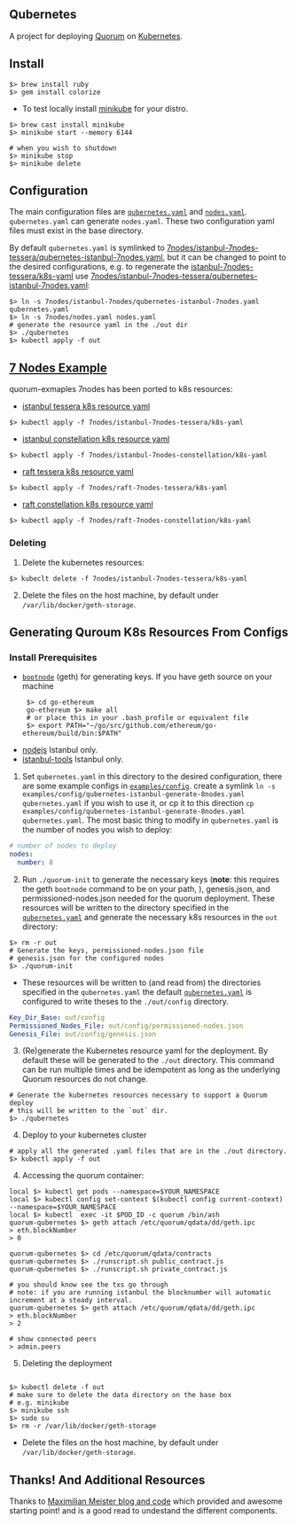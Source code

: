 ## Qubernetes

A project for deploying [Quorum](https://github.com/jpmorganchase/quorum) on [Kubernetes](https://github.com/kubernetes/kubernetes).

## Install 
```shell
$> brew install ruby
$> gem install colorize
```
* To test locally install [minikube](https://kubernetes.io/docs/setup/minikube/) for your distro.
```shell
$> brew cast install minikube
$> minikube start --memory 6144

# when you wish to shutdown
$> minikube stop
$> minikube delete
```
## Configuration 
The main configuration files are [`qubernetes.yaml`](qubernetes.yaml) and [`nodes.yaml`](nodes.yaml). 
`qubernetes.yaml` can generate `nodes.yaml`. These two configuration yaml files must exist in the base directory.

By default `qubernetes.yaml` is symlinked to [7nodes/istanbul-7nodes-tessera/qubernetes-istanbul-7nodes.yaml](7nodes/istanbul-7nodes-tessera/qubernetes-istanbul-7nodes.yaml), but it can be changed
to point to the desired configurations, e.g. to regenerate the [istanbul-7nodes-tessera/k8s-yaml](7nodes/istanbul-7nodes-tessera/k8s-yaml) 
use [7nodes/istanbul-7nodes-tessera/qubernetes-istanbul-7nodes.yaml](7nodes/istanbul-7nodes-tessera/qubernetes-istanbul-7nodes.yaml): 
```shell
$> ln -s 7nodes/istanbul-7nodes/qubernetes-istanbul-7nodes.yaml qubernetes.yaml
$> ln -s 7nodes/nodes.yaml nodes.yaml
# generate the resource yaml in the ./out dir
$> ./qubernetes
$> kubectl apply -f out
```

## [7 Nodes Example](https://github.com/jpmorganchase/quorum-examples/tree/master/examples/7nodes)
quorum-exmaples 7nodes has been ported to k8s resources:

* [istanbul tessera k8s resource yaml](7nodes/istanbul-7nodes-tessera/k8s-yaml)
```shell
$> kubectl apply -f 7nodes/istanbul-7nodes-tessera/k8s-yaml
```
* [istanbul constellation k8s resource yaml](7nodes/istanbul-7nodes-constellation/k8s-yaml)
```shell
$> kubectl apply -f 7nodes/istanbul-7nodes-constellation/k8s-yaml
```
* [raft tessera k8s resource yaml](7nodes/raft-7nodes-tessera/k8s-yaml)
```shell
$> kubectl apply -f 7nodes/raft-7nodes-tessera/k8s-yaml
```
* [raft constellation k8s resource yaml](7nodes/raft-7nodes-constellation/k8s-yaml)
```shell
$> kubectl apply -f 7nodes/raft-7nodes-constellation/k8s-yaml
```
### Deleting
1. Delete the kubernetes resources:
```shell
$> kubeclt delete -f 7nodes/istanbul-7nodes-tessera/k8s-yaml
```
2. Delete the files on the host machine, by default under `/var/lib/docker/geth-storage`.


## Generating Quroum K8s Resources From Configs 

### Install Prerequisites
* [`bootnode`](https://github.com/ethereum/go-ethereum/tree/master/cmd/bootnode) (geth) for generating keys. 
   If you have geth source on your machine
   ```
    $> cd go-ethereum 
    go-ethereum $> make all
    # or place this in your .bash_profile or equivalent file
    $> export PATH="~/go/src/github.com/ethereum/go-ethereum/build/bin:$PATH"
   ```
* [nodejs](https://nodejs.org/en/download/) Istanbul only.
* [istanbul-tools](https://github.com/jpmorganchase/istanbul-tools) Istanbul only.
   
1. Set `qubernetes.yaml` in this directory to the desired configuration, there are some example configs in [`examples/config`](examples/config).
create a symlink `ln -s examples/config/qubernetes-istanbul-generate-8nodes.yaml qubernetes.yaml` if you wish to use it, or cp it to this direction
`cp examples/config/qubernetes-istanbul-generate-8nodes.yaml qubernetes.yaml`.
The most basic thing to modify in `qubernetes.yaml` is the number of nodes you wish to deploy: 
```yaml
# number of nodes to deploy
nodes:
  number: 8
```

2. Run `./quorum-init` to generate the necessary keys (**note**: this requires the geth `bootnode` command to be on your path,
),
 genesis.json, and permissioned-nodes.json needed for the quorum deployment. 
These resources will be written to the directory specified in the [`qubernetes.yaml`](qubernetes.yaml)
and generate the necessary k8s resources in the `out` directory:
```shell
$> rm -r out
# Generate the keys, permissioned-nodes.json file
# genesis.json for the configured nodes
$> ./quorum-init
```
* These resources will be written to (and read from) the directories specified in the `qubernetes.yaml` the default [`qubernetes.yaml`](config/qubernetes.yaml)
is configured to write theses to the `./out/config` directory.
```yaml
Key_Dir_Base: out/config 
Permissioned_Nodes_File: out/config/permissioned-nodes.json
Genesis_File: out/config/genesis.json
```

3. (Re)generate the Kubernetes resource yaml for the deployment. By default these will be generated to the `./out` directory.
This command can be run multiple times and be idempotent as long as the underlying Quorum resources do not change.

```shell
# Generate the kubernetes resources necessary to support a Quorum deploy
# this will be written to the `out` dir.
$> ./qubernetes

```
4. Deploy to your kubernetes cluster

```shell
# apply all the generated .yaml files that are in the ./out directory.
$> kubectl apply -f out
```


4. Accessing the quorum container: 

```shell
local $> kubectl get pods --namespace=$YOUR_NAMESPACE
local $> kubectl config set-context $(kubectl config current-context) --namespace=$YOUR_NAMESPACE 
local $> kubectl  exec -it $POD_ID -c quorum /bin/ash
quorum-qubernetes $> geth attach /etc/quorum/qdata/dd/geth.ipc
> eth.blockNumber
> 0

quorum-qubernetes $> cd /etc/quorum/qdata/contracts
quorum-qubernetes $> ./runscript.sh public_contract.js
quorum-qubernetes $> ./runscript.sh private_contract.js

# you should know see the txs go through
# note: if you are running istanbul the blocknumber will automatic increment at a steady interval.
quorum-qubernetes $> geth attach /etc/quorum/qdata/dd/geth.ipc
> eth.blockNumber
> 2

# show connected peers
> admin.peers 

```


5. Deleting the deployment 

```shell

$> kubectl delete -f out
# make sure to delete the data directory on the base box
# e.g. minikube
$> minikube ssh
$> sudo su
$> rm -r /var/lib/docker/geth-storage
```
* Delete the files on the host machine, by default under `/var/lib/docker/geth-storage`.

## Thanks! And Additional Resources 
Thanks to [Maximilian Meister blog and code](https://medium.com/@cryptoctl) which provided and awesome starting point!
and is a good read to undestand the different components.
